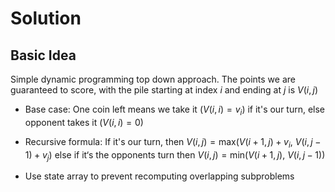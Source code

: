 # Solution

## Basic Idea

Simple dynamic programming top down approach. The points we are guaranteed to score, with the pile starting at index $i$ and ending at $j$ is $V(i,j)$

- Base case: One coin left means we take it ($V(i,i) = v_i$) if it's our turn, else opponent takes it ($V(i,i) = 0$)

- Recursive formula: If it's our turn, then $V(i,j) = \text{max}(V(i+1, j) + v_i,\ V(i, j-1) + v_j)$ else if it‘s the opponents turn then $V(i,j) = \text{min}(V(i+1, j),\ V(i, j-1))$

- Use state array to prevent recomputing overlapping subproblems
